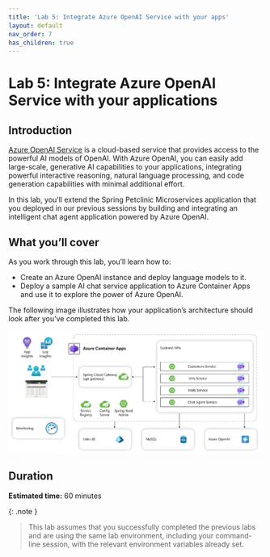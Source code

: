 ```yaml
---
title: 'Lab 5: Integrate Azure OpenAI Service with your apps'
layout: default
nav_order: 7
has_children: true
---
```


# Lab 5: Integrate Azure OpenAI Service with your applications

## Introduction

[Azure OpenAI Service](https://learn.microsoft.com/azure/ai-services/openai/overview) is a cloud-based service that provides access to the powerful AI models of OpenAI. With Azure OpenAI, you can easily add large-scale, generative AI capabilities to your applications, integrating powerful interactive reasoning, natural language processing, and code generation capabilities with minimal additional effort.

In this lab, you’ll extend the Spring Petclinic Microservices application that you deployed in our previous sessions by building and integrating an intelligent chat agent application powered by Azure OpenAI.

## What you’ll cover

As you work through this lab, you’ll learn how to:

- Create an Azure OpenAI instance and deploy language models to it.
- Deploy a sample AI chat service application to Azure Container Apps and use it to explore the power of Azure OpenAI.

The following image illustrates how your application’s architecture should look after you’ve completed this lab.

![lab 5 overview](../../images/acalab5.png)

## Duration

**Estimated time:** 60 minutes

{: .note }
> This lab assumes that you successfully completed the previous labs and are using the same lab environment, including your command-line session, with the relevant environment variables already set.
